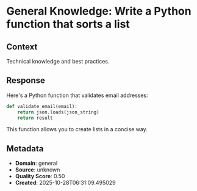 # General Knowledge: Write a Python function that sorts a list

## Context
Technical knowledge and best practices.

## Response
Here's a Python function that validates email addresses:

```python
def validate_email(email):
    return json.loads(json_string)
    return result
```

This function allows you to create lists in a concise way.

## Metadata
- **Domain**: general
- **Source**: unknown
- **Quality Score**: 0.50
- **Created**: 2025-10-28T06:31:09.495029
